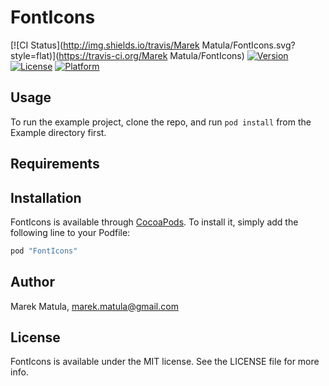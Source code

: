 # FontIcons

[![CI Status](http://img.shields.io/travis/Marek Matula/FontIcons.svg?style=flat)](https://travis-ci.org/Marek Matula/FontIcons)
[![Version](https://img.shields.io/cocoapods/v/FontIcons.svg?style=flat)](http://cocoapods.org/pods/FontIcons)
[![License](https://img.shields.io/cocoapods/l/FontIcons.svg?style=flat)](http://cocoapods.org/pods/FontIcons)
[![Platform](https://img.shields.io/cocoapods/p/FontIcons.svg?style=flat)](http://cocoapods.org/pods/FontIcons)

## Usage

To run the example project, clone the repo, and run `pod install` from the Example directory first.

## Requirements

## Installation

FontIcons is available through [CocoaPods](http://cocoapods.org). To install
it, simply add the following line to your Podfile:

```ruby
pod "FontIcons"
```

## Author

Marek Matula, marek.matula@gmail.com

## License

FontIcons is available under the MIT license. See the LICENSE file for more info.
